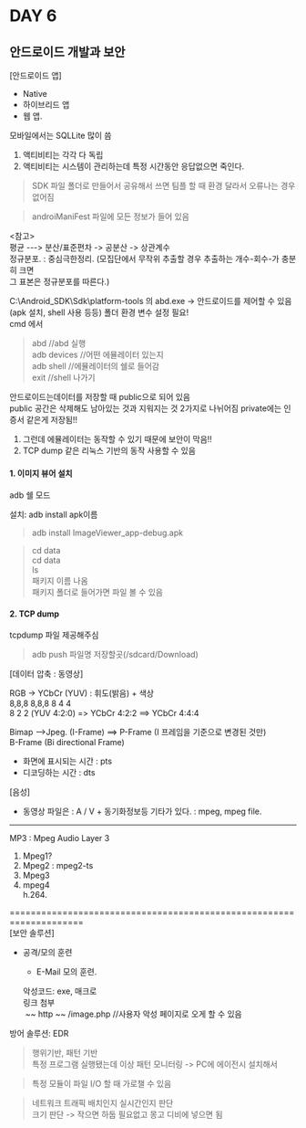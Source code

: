 # DAY 6
## 안드로이드 개발과 보안

[안드로이드 앱]  
- Native  
- 하이브리드 앱  
- 웹 앱.   

모바일에서는 SQLLite 많이 씀  

1. 액티비티는 각각 다 독립  
2. 액티비티는 시스템이 관리하는데 특정 시간동안 응답없으면 죽인다.  

> SDK 파일 폴더로 만들어서 공유해서 쓰면 팀플 할 때 환경 달라서 오류나는 경우 없어짐  

> androiManiFest 파일에 모든 정보가 들어 있음  

<참고>  
평균 ---> 분산/표준편차 -> 공분산 -> 상관계수  
정규분포. : 중심극한정리.  (모집단에서 무작위 추출할 경우 추출하는 개수-회수-가 충분히 크면  
                                            그 표본은 정규분포를 따른다.)




C:\Android_SDK\Sdk\platform-tools 의 abd.exe -> 안드로이드를 제어할 수 있음(apk 설치, shell 사용 등등)
폴더 환경 변수 설정 필요!  
cmd 에서  
> abd  //abd 실행  
> adb devices //어떤 에뮬레이터 있는지  
> adb shell //에뮬레이터의 쉘로 들어감  
> exit //shell 나가기  

안드로이드는데이터를 저장할 때 public으로 되어 있음   
public 공간은 삭제해도 남아있는 것과 지워지는 것 2가지로 나뉘어짐 
private에는 인증서 같은게 저장됨!!  
1. 그런데 에뮬레이터는 동작할 수 있기 때문에 보안이 막음!!  
2. TCP dump 같은 리눅스 기반의 동작 사용할 수 있음  

#### 1. 이미지 뷰어 설치

adb 쉘 모드  

설치: adb install apk이름  
> adb install ImageViewer_app-debug.apk

> cd data  
> cd data  
> ls  
> 패키지 이름 나옴  
> 패키지 폴더로 들어가면 파일 볼 수 있음  

#### 2. TCP dump
tcpdump 파일 제공해주심  

> adb push 파일명 저장할곳(/sdcard/Download)  

[데이터 압축 : 동영상]  

RGB -> YCbCr (YUV) : 휘도(밝음) + 색상  
8,8,8        8,8,8                       8           4 4  
                                               8           2 2      (YUV 4:2:0) => YCbCr 4:2:2  ==> YCbCr 4:4:4  

Bimap -->Jpeg. (I-Frame) ==> P-Frame (I 프레임을 기준으로 변경된 것만)  
                                                 B-Frame (Bi directional Frame)  
 - 화면에 표시되는 시간 : pts  
 - 디코딩하는 시간 : dts  


[음성]  

* 동영상 파일은 : A / V + 동기화정보등 기타가 있다. : mpeg, mpeg file.  

--------------------------------  
MP3 : Mpeg Audio Layer 3  

1)  Mpeg1?  
2) Mpeg2 : mpeg2-ts  
3) Mpeg3  
4) mpeg4  
h.264.  

====================================================================  
[보안 솔루션]  
* 공격/모의 훈련  
  - E-Mail 모의 훈련. 
  
  악성코드: exe, 매크로  
  링크 첨부  
    <img> ~~ http  ~~ /image.php </img>  //사용자 악성 페이지로 오게 할 수 있음
  
 방어 솔루션: EDR
  > 행위기반, 패턴 기반  
  > 특정 프로그램 실행됐는데 이상 패턴 모니터링 -> PC에 에이전시 설치해서  
  
  > 특정 모듈이 파일 I/O 할 때 가로챌 수 있음  
  
  > 네트워크 트래픽 배치인지 실시간인지 판단  
  > 크기 판단 -> 작으면 하둡 필요없고 몽고 디비에 넣으면 됨  
  > 
  

  


